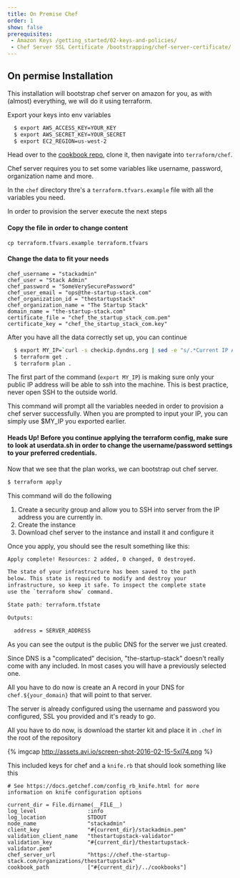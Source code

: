 ```yaml
---
title: On Premise Chef
order: 1
show: false
prerequisites:
 - Amazon Keys /getting_started/02-keys-and-policies/
 - Chef Server SSL Certificate /bootstrapping/chef-server-certificate/
---
```


## On permise Installation

This installation will bootstrap chef server on amazon for you, as with (almost) everything, we will do it using terraform.

Export your keys into env variables

```bash
  $ export AWS_ACCESS_KEY=YOUR_KEY
  $ export AWS_SECRET_KEY=YOUR_SECRET
  $ export EC2_REGION=us-west-2
```

Head over to the [cookbook repo](https://github.com/the-startup-stack/stack-cookbooks),
clone it, then navigate into `terraform/chef`.

Chef server requires you to set some variables like username, password,
organization name and more.

In the `chef` directory thre's a `terraform.tfvars.example` file with all the
variables you need.

In order to provision the server execute the next steps

#### Copy the file in order to change content

```
cp terraform.tfvars.example terraform.tfvars
```

#### Change the data to fit your needs

```
chef_username = "stackadmin"
chef_user = "Stack Admin"
chef_password = "SomeVerySecurePassword"
chef_user_email = "ops@the-startup-stack.com"
chef_organization_id = "thestartupstack"
chef_organization_name = "The Startup Stack"
domain_name = "the-startup-stack.com"
certificate_file = "chef_the_startup_stack_com.pem"
certificate_key = "chef_the_startup_stack_com.key"
```

After you have all the data correctly set up, you can continue

```bash
  $ export MY_IP=`curl -s checkip.dyndns.org | sed -e "s/.*Current IP Address: //" -e "s/<.*$//"`
  $ terraform get .
  $ terraform plan .
```

The first part of the command (`export MY_IP`) is making sure only your public IP
address will be able to ssh into the machine. This is best practice, never open SSH to the outside world.

This command will prompt all the variables needed in order to provision a chef
server successfully. When you are prompted to input your IP, you can simply use
$MY_IP you exported earlier.

<div class="alert alert-warning" role="alert">
  <h4>
    <strong>Heads Up!</strong> Before you continue applying the terraform config, make sure to look at userdata.sh in order to change the username/password settings to your preferred credentials.
    </h4>
</div>

Now that we see that the plan works, we can bootstrap out chef server.

```bash
$ terraform apply
```

This command will do the following

1. Create a security group and allow you to SSH into server from the IP address you are currently in.
2. Create the instance
3. Download chef server to the instance and install it and configure it

Once you apply, you should see the result something like this:

```bash
Apply complete! Resources: 2 added, 0 changed, 0 destroyed.

The state of your infrastructure has been saved to the path
below. This state is required to modify and destroy your
infrastructure, so keep it safe. To inspect the complete state
use the `terraform show` command.

State path: terraform.tfstate

Outputs:

  address = SERVER_ADDRESS
```

As you can see the output is the public DNS for the server we just created.

Since DNS is a "complicated" decision, "the-startup-stack" doesn't really come
with any included. In most cases you will have a previously selected one.

All you have to do now is create an A record in your DNS for
`chef.${your_domain}` that will point to that server.

The server is already configured using the username and password you
configured, SSL you provided and it's ready to go.

All you have to do now, is download the starter kit and place it in `.chef` in
the root of the repository

{% imgcap http://assets.avi.io/screen-shot-2016-02-15-5xl74.png %}

This included keys for chef and a `knife.rb` that should look something like
this

```
# See https://docs.getchef.com/config_rb_knife.html for more information on knife configuration options

current_dir = File.dirname(__FILE__)
log_level                :info
log_location             STDOUT
node_name                "stackadmin"
client_key               "#{current_dir}/stackadmin.pem"
validation_client_name   "thestartupstack-validator"
validation_key           "#{current_dir}/thestartupstack-validator.pem"
chef_server_url          "https://chef.the-startup-stack.com/organizations/thestartupstack"
cookbook_path            ["#{current_dir}/../cookbooks"]
```
